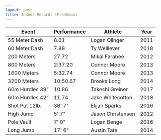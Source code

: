 ```yaml
---
layout: post
title: Indoor Records (Freshman)
---
```

| Event                 | Performance        | Athlete | Year |
|----------------------|---------------|------------------|-------|
| 55 Meter Dash    | 8.01 | Logan Olinger              | 2011   |
| 60 Meter Dash   | 7.88 | Ty Welliever              | 2018   |
| 200 Meters | 27.72     | Mikal Farabee          | 2012   |
| 800 Meters | 2:37.20 | Connor Moore | 2013 |
| 1600 Meters | 5:32.74 | Connor Moore | 2013 |
| 3200 Meters | 10:50.67 | Brooks Long | 2014|
| 60m Hurdles 39" | 10.86 | Takeshi Greiner | 2017 |
| 60m Hurdles 42" | 11.74 | Jake Whitecotton | 2018 |
| Shot Put 12lb. | 36' 7" | Elijah Sparks | 2016 |
| High Jump | 5' 7" | Jason Christensen | 2012 |
| Pole Vault | 7' 0" | Logan Benge | 2016 |
| Long Jump | 17' 6" | Austin Tate | 2014 |

